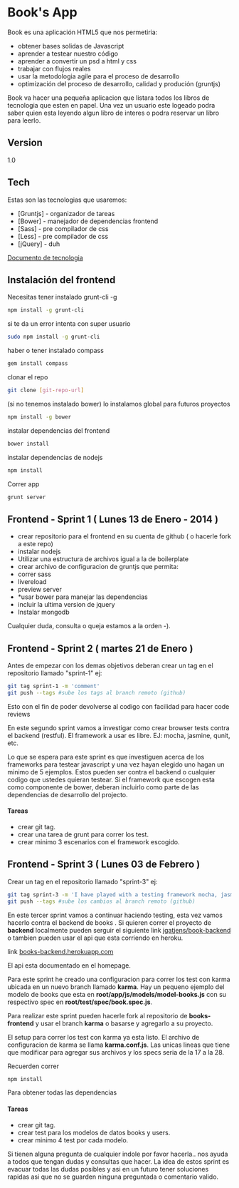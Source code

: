 Book's App
=========

Book es una aplicación HTML5 que nos permetiria:

  - obtener bases solidas de Javascript
  - aprender a testear nuestro código
  - aprender a convertir un psd a html y css
  - trabajar con flujos reales
  - usar la metodologia agile para el proceso de desarrollo
  - optimización del proceso de desarrollo, calidad y produción (gruntjs)

Book va hacer una pequeña aplicacion que listara todos los libros de tecnologia que esten en papel. Una vez un usuario este logeado podra saber quien esta leyendo algun libro de interes o podra reservar un libro para leerlo.

Version
----

1.0

Tech
-----------

Estas son las tecnologias que usaremos:

* [Gruntjs] - organizador de tareas
* [Bower]   - manejador de dependencias frontend
* [Sass]    - pre compilador de css
* [Less]    - pre compilador de css
* [jQuery]  - duh

[Documento de tecnologia](https://drive.google.com/file/d/0B08r1h3RbqoEUjhZUzk5QWVscW8/edit?usp=sharing)

Instalación del frontend
--------------


Necesitas tener instalado grunt-cli -g
```sh
npm install -g grunt-cli
```
si te da un error intenta con super usuario

```sh
sudo npm install -g grunt-cli
```
haber o tener instalado compass
```sh
gem install compass
```
clonar el repo
```sh
git clone [git-repo-url]
```
(si no tenemos instalado bower) lo instalamos global para futuros proyectos
```sh
npm install -g bower
```
instalar dependencias del frontend
```sh
bower install
```
instalar dependencias de nodejs
```sh
npm install
```
Correr app
```sh
grunt server
```

## Frontend - Sprint 1 ( Lunes 13 de Enero - 2014 )
- crear repositorio para el frontend en su cuenta de github ( o hacerle fork a este repo)
- instalar nodejs
- Utilizar una estructura de archivos igual a la de boilerplate
- crear archivo de configuracion de gruntjs que permita:
 - correr sass
 - livereload
 - preview server
- *usar bower para manejar las dependencias
 - incluir la ultima version de jquery
- Instalar mongodb

Cualquier duda, consulta o queja estamos a la orden -).


## Frontend - Sprint 2 ( martes 21 de Enero )
Antes de empezar con los demas objetivos deberan crear un tag en el repositorio llamado "sprint-1" ej:
```sh
git tag sprint-1 -m 'comment'
git push --tags #sube los tags al branch remoto (github)
```
Esto con el fin de poder devolverse al codigo con facilidad para hacer code reviews

En este segundo sprint vamos a investigar como crear browser tests contra el backend (restful). El framework a usar es libre. EJ: mocha, jasmine, qunit, etc.

Lo que se espera para este sprint es que investiguen acerca de los frameworks para testear javascript y una vez hayan elegido uno hagan un minimo de 5 ejemplos. Estos pueden ser contra el backend o cualquier codigo que ustedes quieran testear. Si el framework que escogen esta como componente de bower, deberan incluirlo como parte de las dependencias de desarrollo del projecto.

#### Tareas
- crear git tag.
- crear una tarea de grunt para correr los test.
- crear minimo 3 escenarios con el framework escogido.


## Frontend - Sprint 3 ( Lunes 03 de Febrero )

Crear un tag en el repositorio llamado "sprint-3" ej:
```sh
git tag sprint-3 -m 'I have played with a testing framework mocha, jasmine, qunit, etc'
git push --tags #sube los cambios al branch remoto (github)
```

En este tercer sprint vamos a continuar haciendo testing, esta vez vamos hacerlo contra el backend de books . Si quieren correr el proyecto de **backend** localmente pueden serguir el siguiente link [jgatjens/book-backend](https://github.com/jgatjens/books-backend) o tambien pueden usar el api que esta corriendo en heroku.

link [books-backend.herokuapp.com](http://books-backend.herokuapp.com/)

El api esta documentado en el homepage.


Para este sprint he creado una configuracion para correr los test con karma ubicada en un nuevo branch llamado **karma**. Hay un pequeno ejemplo del modelo de books que esta en  **root/app/js/models/model-books.js** con su respectivo spec en **root/test/spec/book.spec.js**.

Para realizar este sprint pueden hacerle fork al repositorio de **books-frontend** y usar el branch **karma** o basarse y agregarlo a su proyecto.

El setup para correr los test con karma ya esta listo. El archivo de configuracion de karma se llama **karma.conf.js**. Las unicas lineas que tiene que modificar para agregar sus archivos y los specs seria de la 17 a la 28.

Recuerden correr
```sh
npm install
```
Para obtener todas las dependencias


#### Tareas
- crear git tag.
- crear test para los modelos de datos books y users.
- crear minimo 4 test por cada modelo.

Si tienen alguna pregunta de cualquier indole por favor hacerla.. nos ayuda a todos que tengan dudas y consultas que hacer. La idea de estos sprint es evacuar todas las dudas posibles y asi en un futuro tener soluciones rapidas asi que no se guarden ninguna preguntada o comentario valido.

<!--
## Frontend - Sprint 4 ( viernes 06 de Diciembre )

Antes de empezar con este sprint deberan crear un tag en el repositorio llamado "sprint-3" ej:
```sh
git tag sprint-3 -m 'ej: testing backend api mocha'
git push --tags #sube los cambios al branch remoto (github)
```

Llego la hora de convetir el psd a html y css. En el siguiente link pueden descargar los assets necesarios para el sprint-4 ( PSD, wireframe, libro " Scalable and Modular Architecture for CSS" ) [download](https://drive.google.com/folderview?id=0B08r1h3RbqoEdC12NVdjYl80SHc&usp=sharing).

#### Tareas
- convertir psd a html y css (sin utilizar ningun framework de css, bootstrap, foundation, etc.., algo como skeleton o algun otro framework que solo sea el cascaron estaria bien. ej: [skeleton](http://www.getskeleton.com/) tambien esta dispobile en scss y sass via bower ``` bower install skeleton-sass ``` ).
- usar html5.
- responsive ( que tenga como minimo 3 breaks)
 - Desktops
 - Tablets
 - Phones
- deberan usar compass para generar los sprites.
- podran utilizar los mixins de compass (esquinas redondeadas, shadows, etc..).

Cualquier duda, consulta o queja estamos a la orden -).
-->



